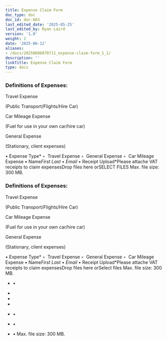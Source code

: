 ```yaml
---
title: Expense Claim Form
doc_type: doc
doc_id: doc-603
last_edited_date: '2025-05-25'
last_edited_by: Ryan Laird
version: '1.0'
weight: 2
date: '2025-06-12'
aliases:
- /docs/20250606070711_expense-claim-form_1_1/
description: ''
linkTitle: Expense Claim Form
type: docs
---
```


### Definitions of Expenses:

Travel Expense

(Public Transport/Flights/Hire Car)

Car Mileage Expense

(Fuel for use in your own car/hire car)

General Expense

(Stationary, client expenses)

<!-- Unsupported block type: divider -->

• Expense Type*
    ◦  Travel Expense
    ◦  General Expense
    ◦  Car Mileage Expense
• Name*First Last
• Email*
• Receipt Upload*Please attache VAT receipts to claim expensesDrop files here orSELECT FILES
Max. file size: 300 MB.





### Definitions of Expenses:

Travel Expense

(Public Transport/Flights/Hire Car)

Car Mileage Expense

(Fuel for use in your own car/hire car)

General Expense

(Stationary, client expenses)

<!-- Unsupported block type: divider -->

• Expense Type*
    ◦  Travel Expense
    ◦  General Expense
    ◦  Car Mileage Expense
• Name*First Last
• Email*
• Receipt Upload*Please attache VAT receipts to claim expensesDrop files here orSelect files
Max. file size: 300 MB.

- •

- 

- 

- 

- •

- •

- • Max. file size: 300 MB.
